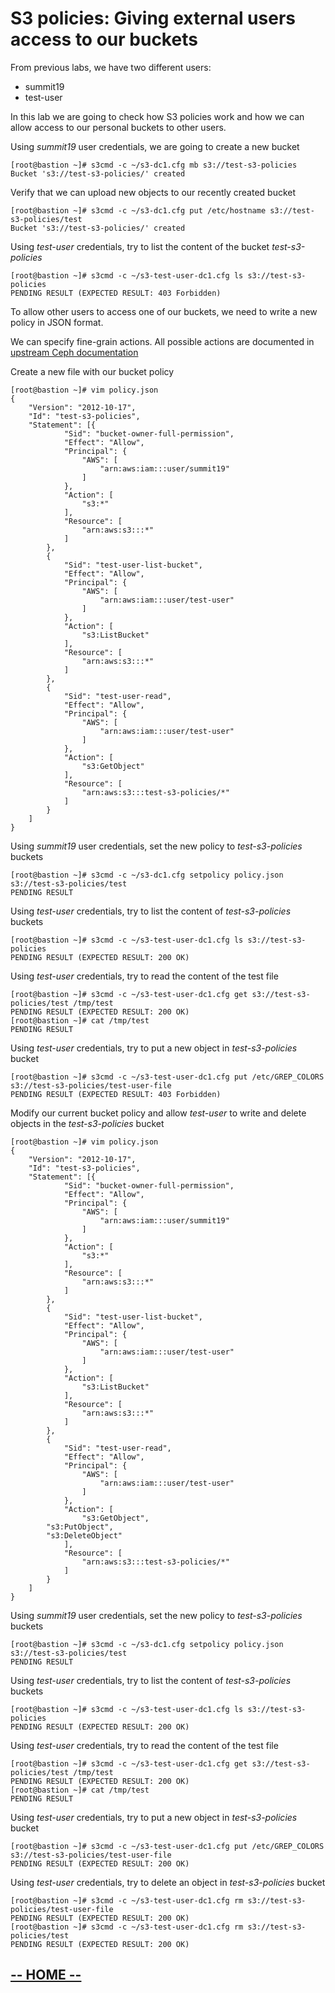 # S3 policies: Giving external users access to our buckets

From previous labs, we have two different users:
- summit19
- test-user

In this lab we are going to check how S3 policies work and how we can allow access to our personal buckets to other users.


Using *summit19* user credentials, we are going to create a new bucket

```
[root@bastion ~]# s3cmd -c ~/s3-dc1.cfg mb s3://test-s3-policies
Bucket 's3://test-s3-policies/' created
```

Verify that we can upload new objects to our recently created bucket

```
[root@bastion ~]# s3cmd -c ~/s3-dc1.cfg put /etc/hostname s3://test-s3-policies/test
Bucket 's3://test-s3-policies/' created
```

Using *test-user* credentials, try to list the content of the bucket *test-s3-policies*

```
[root@bastion ~]# s3cmd -c ~/s3-test-user-dc1.cfg ls s3://test-s3-policies
PENDING RESULT (EXPECTED RESULT: 403 Forbidden)
```

To allow other users to access one of our buckets, we need to write a new policy in JSON format.

We can specify fine-grain actions. All possible actions are documented in [upstream Ceph documentation](
http://docs.ceph.com/docs/luminous/radosgw/bucketpolicy/)

Create a new file with our bucket policy

```
[root@bastion ~]# vim policy.json
{
	"Version": "2012-10-17",
	"Id": "test-s3-policies",
	"Statement": [{
			"Sid": "bucket-owner-full-permission",
			"Effect": "Allow",
			"Principal": {
				"AWS": [
					"arn:aws:iam:::user/summit19"
				]
			},
			"Action": [
				"s3:*"
			],
			"Resource": [
				"arn:aws:s3:::*"
			]
		},
		{
			"Sid": "test-user-list-bucket",
			"Effect": "Allow",
			"Principal": {
				"AWS": [
					"arn:aws:iam:::user/test-user"
				]
			},
			"Action": [
				"s3:ListBucket"
			],
			"Resource": [
				"arn:aws:s3:::*"
			]
		},
		{
			"Sid": "test-user-read",
			"Effect": "Allow",
			"Principal": {
				"AWS": [
					"arn:aws:iam:::user/test-user"
				]
			},
			"Action": [
				"s3:GetObject"
			],
			"Resource": [
				"arn:aws:s3:::test-s3-policies/*"
			]
		}
	]
}
```

Using *summit19* user credentials, set the new policy to *test-s3-policies* buckets

```
[root@bastion ~]# s3cmd -c ~/s3-dc1.cfg setpolicy policy.json s3://test-s3-policies/test
PENDING RESULT
```

Using *test-user* credentials, try to list the content of *test-s3-policies* buckets

```
[root@bastion ~]# s3cmd -c ~/s3-test-user-dc1.cfg ls s3://test-s3-policies
PENDING RESULT (EXPECTED RESULT: 200 OK)
```

Using *test-user* credentials, try to read the content of the test file

```
[root@bastion ~]# s3cmd -c ~/s3-test-user-dc1.cfg get s3://test-s3-policies/test /tmp/test
PENDING RESULT (EXPECTED RESULT: 200 OK)
[root@bastion ~]# cat /tmp/test
PENDING RESULT
```

Using *test-user* credentials, try to put a new object in *test-s3-policies* bucket

```
[root@bastion ~]# s3cmd -c ~/s3-test-user-dc1.cfg put /etc/GREP_COLORS s3://test-s3-policies/test-user-file
PENDING RESULT (EXPECTED RESULT: 403 Forbidden)
```

Modify our current bucket policy and allow *test-user* to write and delete objects in the *test-s3-policies* bucket

```
[root@bastion ~]# vim policy.json
{
	"Version": "2012-10-17",
	"Id": "test-s3-policies",
	"Statement": [{
			"Sid": "bucket-owner-full-permission",
			"Effect": "Allow",
			"Principal": {
				"AWS": [
					"arn:aws:iam:::user/summit19"
				]
			},
			"Action": [
				"s3:*"
			],
			"Resource": [
				"arn:aws:s3:::*"
			]
		},
		{
			"Sid": "test-user-list-bucket",
			"Effect": "Allow",
			"Principal": {
				"AWS": [
					"arn:aws:iam:::user/test-user"
				]
			},
			"Action": [
				"s3:ListBucket"
			],
			"Resource": [
				"arn:aws:s3:::*"
			]
		},
		{
			"Sid": "test-user-read",
			"Effect": "Allow",
			"Principal": {
				"AWS": [
					"arn:aws:iam:::user/test-user"
				]
			},
			"Action": [
				"s3:GetObject",
        "s3:PutObject",
        "s3:DeleteObject"
			],
			"Resource": [
				"arn:aws:s3:::test-s3-policies/*"
			]
		}
	]
}
```

Using *summit19* user credentials, set the new policy to *test-s3-policies* buckets

```
[root@bastion ~]# s3cmd -c ~/s3-dc1.cfg setpolicy policy.json s3://test-s3-policies/test
PENDING RESULT
```

Using *test-user* credentials, try to list the content of *test-s3-policies* buckets

```
[root@bastion ~]# s3cmd -c ~/s3-test-user-dc1.cfg ls s3://test-s3-policies
PENDING RESULT (EXPECTED RESULT: 200 OK)
```

Using *test-user* credentials, try to read the content of the test file

```
[root@bastion ~]# s3cmd -c ~/s3-test-user-dc1.cfg get s3://test-s3-policies/test /tmp/test
PENDING RESULT (EXPECTED RESULT: 200 OK)
[root@bastion ~]# cat /tmp/test
PENDING RESULT
```

Using *test-user* credentials, try to put a new object in *test-s3-policies* bucket

```
[root@bastion ~]# s3cmd -c ~/s3-test-user-dc1.cfg put /etc/GREP_COLORS s3://test-s3-policies/test-user-file
PENDING RESULT (EXPECTED RESULT: 200 OK)
```

Using *test-user* credentials, try to delete an object in *test-s3-policies* bucket

```
[root@bastion ~]# s3cmd -c ~/s3-test-user-dc1.cfg rm s3://test-s3-policies/test-user-file
PENDING RESULT (EXPECTED RESULT: 200 OK)
[root@bastion ~]# s3cmd -c ~/s3-test-user-dc1.cfg rm s3://test-s3-policies/test
PENDING RESULT (EXPECTED RESULT: 200 OK)
```

## [**-- HOME --**](https://redhatsummitlabs.gitlab.io/red-hat-ceph-storage-building-an-object-storage-active-active-multisite-solution/#/)
